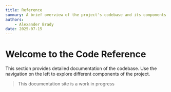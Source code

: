 ```yaml
---
title: Reference
summary: A brief overview of the project's codebase and its components.
authors:
    - Alexander Brady
date: 2025-07-15
---
```

# Welcome to the Code Reference

This section provides detailed documentation of the codebase. Use the navigation on the left to explore different components of the project.

> This documentation site is a work in progress